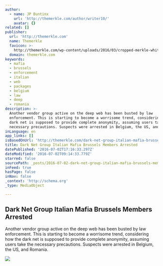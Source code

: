```yaml
---
author:
  - name: JP Buntinx
    url: 'http://themerkle.com/author/writer10/'
    avatar: {}
related: []
publisher:
  url: 'http://themerkle.com'
  name: Themerkle
  favicon: >-
    http://themerkle.com/wp-content/uploads/2016/03/cropped-merkle-white-1-192x192.png
  domain: themerkle.com
keywords:
  - mafia
  - brussels
  - enforcement
  - italian
  - web
  - packages
  - belgium
  - law
  - deep
  - romania
description: >-
  Another vendor group active on the deep web has been busted by law
  enforcement. This is starting to become a worrisome trend, considering how the
  dark net is supposed to provide complete anonymity, assuming users take the
  necessary precautions. Suspects were arrested in Belgium, the US, and Romania.
inLanguage: en
app_links: []
isBasedOnUrl: 'http://themerkle.com/dark-net-group-italian-mafia-brussels-members-arrested/'
title: Dark Net Group Italian Mafia Brussels Members Arrested
datePublished: '2016-07-02T17:16:33.297Z'
dateModified: '2016-07-02T09:14:33.779Z'
starred: false
sourcePath: _posts/2016-07-02-dark-net-group-italian-mafia-brussels-members-arrested.md
inFeed: true
hasPage: false
inNav: false
_context: 'http://schema.org'
_type: MediaObject

---
```

<article style=""><h1>Dark Net Group Italian Mafia Brussels Members Arrested</h1><p>Another vendor group active on the deep web has been busted by law enforcement. This is starting to become a worrisome trend, considering how the dark net is supposed to provide complete anonymity, assuming users take the necessary precautions. Suspects were arrested in Belgium, the US, and Romania.</p><img src="http://themerkle.com/wp-content/uploads/2016/07/shutterstock_318826994.jpg" /></article>